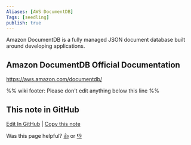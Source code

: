 ```yaml
---
Aliases: [AWS DocumentDB]
Tags: [seedling]
publish: true
---
```


Amazon DocumentDB is a fully managed JSON document database built around developing applications.

## Amazon DocumentDB Official Documentation

https://aws.amazon.com/documentdb/

%% wiki footer: Please don't edit anything below this line %%

## This note in GitHub

<span class="git-footer">[Edit In GitHub](https://github.dev/data-engineering-community/data-engineering-wiki/blob/main/Tools/Databases/Amazon%20DocumentDB.md "git-hub-edit-note") | [Copy this note](https://raw.githubusercontent.com/data-engineering-community/data-engineering-wiki/main/Tools/Databases/Amazon%20DocumentDB.md "git-hub-copy-note")</span>

<span class="git-footer">Was this page helpful?
[👍](https://tally.so/r/mOaxjk?rating=Yes&url=https://dataengineering.wiki/Tools/Databases/Amazon%20DocumentDB) or [👎](https://tally.so/r/mOaxjk?rating=No&url=https://dataengineering.wiki/Tools/Databases/Amazon%20DocumentDB)</span>
